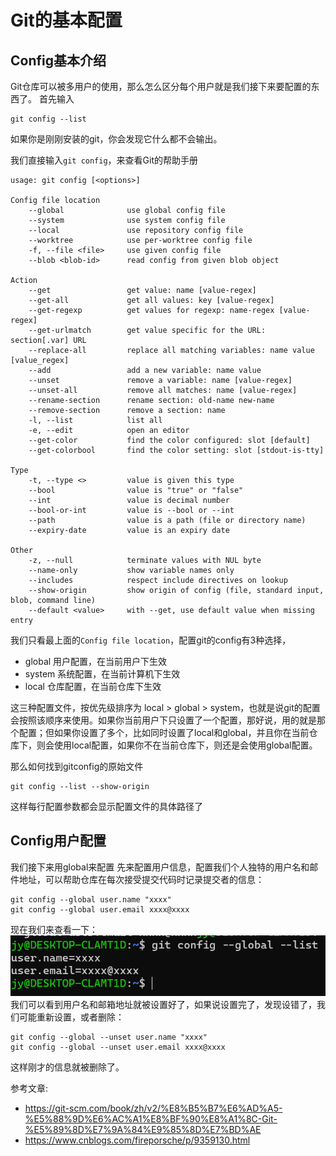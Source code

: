 # Git的基本配置
## Config基本介绍
Git仓库可以被多用户的使用，那么怎么区分每个用户就是我们接下来要配置的东西了。
首先输入
```shell
git config --list
```
如果你是刚刚安装的git，你会发现它什么都不会输出。

我们直接输入`git config`，来查看Git的帮助手册
```shell
usage: git config [<options>]

Config file location
    --global              use global config file
    --system              use system config file
    --local               use repository config file
    --worktree            use per-worktree config file
    -f, --file <file>     use given config file
    --blob <blob-id>      read config from given blob object

Action
    --get                 get value: name [value-regex]
    --get-all             get all values: key [value-regex]
    --get-regexp          get values for regexp: name-regex [value-regex]
    --get-urlmatch        get value specific for the URL: section[.var] URL
    --replace-all         replace all matching variables: name value [value_regex]
    --add                 add a new variable: name value
    --unset               remove a variable: name [value-regex]
    --unset-all           remove all matches: name [value-regex]
    --rename-section      rename section: old-name new-name
    --remove-section      remove a section: name
    -l, --list            list all
    -e, --edit            open an editor
    --get-color           find the color configured: slot [default]
    --get-colorbool       find the color setting: slot [stdout-is-tty]

Type
    -t, --type <>         value is given this type
    --bool                value is "true" or "false"
    --int                 value is decimal number
    --bool-or-int         value is --bool or --int
    --path                value is a path (file or directory name)
    --expiry-date         value is an expiry date

Other
    -z, --null            terminate values with NUL byte
    --name-only           show variable names only
    --includes            respect include directives on lookup
    --show-origin         show origin of config (file, standard input, blob, command line)
    --default <value>     with --get, use default value when missing entry
```

我们只看最上面的`Config file location`，配置git的config有3种选择，
- global  用户配置，在当前用户下生效          
- system  系统配置，在当前计算机下生效
- local   仓库配置，在当前仓库下生效          

这三种配置文件，按优先级排序为 local > global > system，也就是说git的配置会按照该顺序来使用。如果你当前用户下只设置了一个配置，那好说，用的就是那个配置；但如果你设置了多个，比如同时设置了local和global，并且你在当前仓库下，则会使用local配置，如果你不在当前仓库下，则还是会使用global配置。

那么如何找到gitconfig的原始文件
```
git config --list --show-origin
```
这样每行配置参数都会显示配置文件的具体路径了


## Config用户配置
我们接下来用global来配置
先来配置用户信息，配置我们个人独特的用户名和邮件地址，可以帮助仓库在每次接受提交代码时记录提交者的信息：
```
git config --global user.name "xxxx"
git config --global user.email xxxx@xxxx
```
现在我们来查看一下：
![alt text](images/image.png)
我们可以看到用户名和邮箱地址就被设置好了，如果说设置完了，发现设错了，我们可能重新设置，或者删除：
```
git config --global --unset user.name "xxxx"
git config --global --unset user.email xxxx@xxxx
```
这样刚才的信息就被删除了。



参考文章:
- <https://git-scm.com/book/zh/v2/%E8%B5%B7%E6%AD%A5-%E5%88%9D%E6%AC%A1%E8%BF%90%E8%A1%8C-Git-%E5%89%8D%E7%9A%84%E9%85%8D%E7%BD%AE>
- <https://www.cnblogs.com/fireporsche/p/9359130.html>